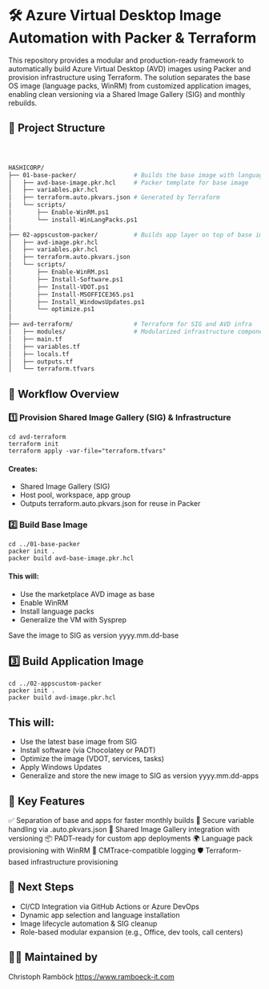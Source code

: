 
# 🛠️ Azure Virtual Desktop Image Automation with Packer & Terraform

This repository provides a modular and production-ready framework to automatically build Azure Virtual Desktop (AVD) images using Packer and provision infrastructure using Terraform. The solution separates the base OS image (language packs, WinRM) from customized application images, enabling clean versioning via a Shared Image Gallery (SIG) and monthly rebuilds.


## 📁 Project Structure

```bash



HASHICORP/
├── 01-base-packer/                # Builds the base image with language packs
│   ├── avd-base-image.pkr.hcl     # Packer template for base image
│   ├── variables.pkr.hcl
│   ├── terraform.auto.pkvars.json # Generated by Terraform
│   └── scripts/
│       ├── Enable-WinRM.ps1
│       └── install-WinLangPacks.ps1
│
├── 02-appscustom-packer/          # Builds app layer on top of base image
│   ├── avd-image.pkr.hcl
│   ├── variables.pkr.hcl
│   ├── terraform.auto.pkvars.json
│   └── scripts/
│       ├── Enable-WinRM.ps1
│       ├── Install-Software.ps1
│       ├── Install-VDOT.ps1
│       ├── Install-MSOFFICE365.ps1
│       ├── Install_WindowsUpdates.ps1
│       └── optimize.ps1
│
├── avd-terraform/                 # Terraform for SIG and AVD infra
│   ├── modules/                   # Modularized infrastructure components
│   ├── main.tf
│   ├── variables.tf
│   ├── locals.tf
│   ├── outputs.tf
│   └── terraform.tfvars

```




## 🔄 Workflow Overview
### 1️⃣ Provision Shared Image Gallery (SIG) & Infrastructure

```cli
cd avd-terraform
terraform init
terraform apply -var-file="terraform.tfvars"
```
#### Creates:

- Shared Image Gallery (SIG)
- Host pool, workspace, app group
- Outputs terraform.auto.pkvars.json for reuse in Packer

### 2️⃣ Build Base Image

```cli
cd ../01-base-packer
packer init .
packer build avd-base-image.pkr.hcl
```
#### This will:
- Use the marketplace AVD image as base
- Enable WinRM
- Install language packs
- Generalize the VM with Sysprep

Save the image to SIG as version yyyy.mm.dd-base

## 3️⃣ Build Application Image
```cli
cd ../02-appscustom-packer
packer init .
packer build avd-image.pkr.hcl

```
## This will:
- Use the latest base image from SIG
- Install software (via Chocolatey or PADT)
- Optimize the image (VDOT, services, tasks)
- Apply Windows Updates
- Generalize and store the new image to SIG as version yyyy.mm.dd-apps

## 🧰 Key Features
   ✅ Separation of base and apps for faster monthly builds
   🔐 Secure variable handling via .auto.pkvars.json
   🧱 Shared Image Gallery integration with versioning
   📦 PADT-ready for custom app deployments
   🌍 Language pack provisioning with WinRM
   🧪 CMTrace-compatible logging
   🛡️ Terraform-based infrastructure provisioning

## 🧩 Next Steps
 - CI/CD Integration via GitHub Actions or Azure DevOps
 - Dynamic app selection and language installation
 - Image lifecycle automation & SIG cleanup
 - Role-based modular expansion (e.g., Office, dev tools, call centers)

## 👨‍💻 Maintained by
Christoph Ramböck
https://www.ramboeck-it.com
